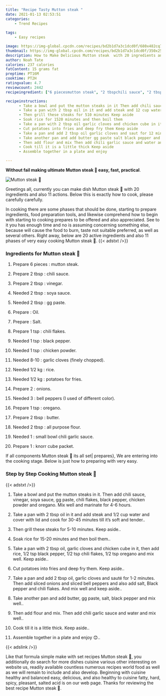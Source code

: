 ```yaml
---
title: "Recipe Tasty Mutton steak "
date: 2021-01-13 02:53:51
categories:
    - Trend Recipes
    
tags:
    - Easy recipes

image: https://img-global.cpcdn.com/recipes/bd2b1d7a3c1dcd0f/680x482cq70/mutton-steak-🥩-recipe-main-photo.jpg
thumbnail: https://img-global.cpcdn.com/recipes/bd2b1d7a3c1dcd0f/350x250cq70/mutton-steak-🥩-recipe-main-photo.jpg
description: How to Make Delicious Mutton steak  with 20 ingredients and 11 stages of easy cooking.
author: Noah Tate
calories: 237 calories
fatContent: 15 grams fat
preptime: PT16M
cooktime: PT2H
ratingvalue: 4.7
reviewcount: 2442
recipeingredient: ["6 piecesmutton steak", "2 tbspchili sauce", "2 tbspvinegar", "2 tbspsoya sauce", "2 tbspgg paste", "Oil", "Salt", "1 tspchili flakes", "1 tspblack pepper", "1 tspchicken powder", "8-10garlic cloves finely chopped", "1/2 kgrice", "1/2 kgpotatoes for fries", "2onions", "3bell peppers I used of different color", "1 tsporegano", "2 tbspbutter", "2 tbspall purpose flour", "1small bowl chili garlic sauce", "1knorr cube packet"]

recipeinstructions: 
      - Take a bowl and put the mutton steaks in it Then add chili sauce vinegar soya sauce gg paste chili flakes black pepper chicken powder and oregano Mix well and marinate for 46 hours 
      - Take a pan with 2 tbsp oil in it and add steak and 12 cup water and cover with lid and cook for 3045 minutes till its soft and tender 
      - Then grill these steaks for 510 minutes Keep aside 
      - Soak rice for 1520 minutes and then boil them 
      - Take a pan with 2 tbsp oil garlic cloves and chicken cube in it then add rice 12 tsp black pepper 12 tsp chili flakes 12 tsp oregano and mix well Keep aside 
      - Cut potatoes into fries and deep fry them Keep aside 
      - Take a pan and add 2 tbsp oil garlic cloves and saut for 12 minutes Then add sliced onions and sliced bell peppers and also add salt Black pepper and chili flakes And mix well and keep aside 
      - Take another pan and add butter gg paste salt black pepper and mix well 
      - Then add flour and mix Then add chili garlic sauce and water and mix well 
      - Cook till it is a little thick Keep aside 
      - Assemble together in a plate and enjoy 

---
```




**Without fail making ultimate Mutton steak 🥩 easy, fast, practical**. 


![Mutton steak 🥩](https://img-global.cpcdn.com/recipes/bd2b1d7a3c1dcd0f/680x482cq70/mutton-steak-🥩-recipe-main-photo.jpg "Mutton steak 🥩")




Greetings all, currently you can make dish Mutton steak 🥩 with 20 ingredients and also 11 actions. Below this is exactly how to cook, please carefully carefully.

In cooking there are some phases that should be done, starting to prepare ingredients, food preparation tools, and likewise comprehend how to begin with starting to cooking prepares to be offered and also appreciated. See to it you has enough time and no is assuming concerning something else, because will cause the food to burn, taste not suitable preferred, as well as several others. Right away, below are 20 active ingredients and also 11 phases of very easy cooking Mutton steak 🥩.
{{< adstxt />}}

### Ingredients for Mutton steak 🥩


1. Prepare 6 pieces : mutton steak.

1. Prepare 2 tbsp : chili sauce.

1. Prepare 2 tbsp : vinegar.

1. Needed 2 tbsp : soya sauce.

1. Needed 2 tbsp : gg paste.

1. Prepare  : Oil.

1. Prepare  : Salt.

1. Prepare 1 tsp : chili flakes.

1. Needed 1 tsp : black pepper.

1. Needed 1 tsp : chicken powder.

1. Needed 8-10 : garlic cloves (finely chopped).

1. Needed 1/2 kg : rice.

1. Needed 1/2 kg : potatoes for fries.

1. Prepare 2 : onions.

1. Needed 3 : bell peppers (I used of different color).

1. Prepare 1 tsp : oregano.

1. Prepare 2 tbsp : butter.

1. Needed 2 tbsp : all purpose flour.

1. Needed 1 : small bowl chili garlic sauce.

1. Prepare 1 : knorr cube packet.



If all components Mutton steak 🥩 its all set| prepares}, We are entering into the cooking stage. Below is just how to preparing with very easy.

### Step by Step Cooking Mutton steak 🥩

{{< adstxt />}}


1. Take a bowl and put the mutton steaks in it. Then add chili sauce, vinegar, soya sauce, gg paste, chili flakes, black pepper, chicken powder and oregano. Mix well and marinate for 4-6 hours.



1. Take a pan with 2 tbsp oil in it and add steak and 1/2 cup water and cover with lid and cook for 30-45 minutes till it’s soft and tender..



1. Then grill these steaks for 5-10 minutes. Keep aside..



1. Soak rice for 15-20 minutes and then boil them..



1. Take a pan with 2 tbsp oil, garlic cloves and chicken cube in it, then add rice, 1/2 tsp black pepper, 1/2 tsp chili flakes, 1/2 tsp oregano and mix well. Keep aside..



1. Cut potatoes into fries and deep fry them. Keep aside..



1. Take a pan and add 2 tbsp oil, garlic cloves and sauté for 1-2 minutes. Then add sliced onions and sliced bell peppers and also add salt, Black pepper and chili flakes. And mix well and keep aside..



1. Take another pan and add butter, gg paste, salt, black pepper and mix well..



1. Then add flour and mix. Then add chili garlic sauce and water and mix well..



1. Cook till it is a little thick. Keep aside..



1. Assemble together in a plate and enjoy 😊..





{{< adslink />}}

Like that formula simple make with set recipes Mutton steak 🥩, you additionally do search for more dishes cuisine various other interesting on website us, readily available countless numerous recipes world food as well as we will remain to include and also develop. Beginning with cuisine healthy and balanced easy, delicious, and also healthy to cuisine fatty, hard, spicy, pleasant, salted acid is on our web page. Thanks for reviewing the best recipe Mutton steak 🥩.
